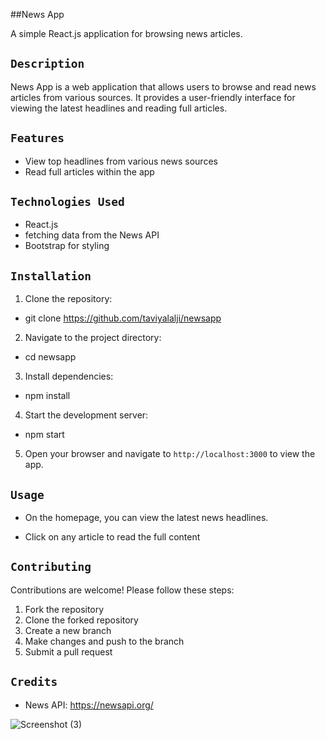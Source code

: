 ##News App

A simple React.js application for browsing news articles.

## `Description`

News App is a web application that allows users to browse and read news articles from various sources. It provides a user-friendly interface for viewing the latest headlines and reading full articles.

## `Features`

- View top headlines from various news sources
- Read full articles within the app

## `Technologies Used`

- React.js
- fetching data from the News API
- Bootstrap for styling

## `Installation`

1. Clone the repository:

- git clone https://github.com/taviyalalji/newsapp

2. Navigate to the project directory:

- cd newsapp

3. Install dependencies:

- npm install

4. Start the development server:

- npm start

5. Open your browser and navigate to `http://localhost:3000` to view the app.

## `Usage`

- On the homepage, you can view the latest news headlines.

- Click on any article to read the full content

## `Contributing`

Contributions are welcome! Please follow these steps:
1. Fork the repository
2. Clone the forked repository
3. Create a new branch
4. Make changes and push to the branch
5. Submit a pull request

## `Credits`

- News API: https://newsapi.org/

![Screenshot (3)](https://github.com/taviyalalji/newsapp/assets/116023159/1408a4cf-f17b-432d-bfec-74e0f322b121)
